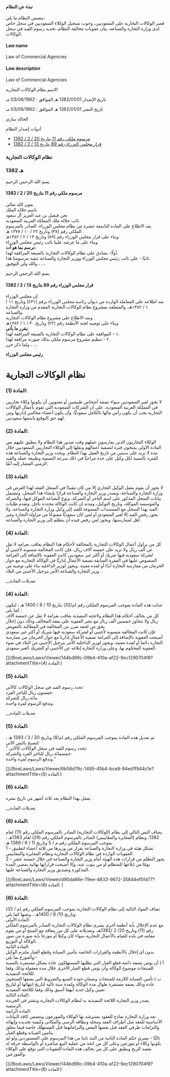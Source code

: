 #### نبذة عن النظام

يتضمن النظام ما يلي:   
قصر الوكالات التجارية على السعوديين، وجوب تسجيل الوكلاء السعوديين في سجل خاص لدى وزارة التجارة والصناعة، بيان عقوبات مخالفة النظام، تحديد رسوم القيد في سجل الوكالات. 

  


#### Law name

Law of Commercial Agencies 

#### Law description

Law of Commercial Agencies 


الاسم نظام الوكالات التجارية

تاريخ الإصدار 1382/01/01 هـ الموافق : 03/06/1962 مـ

تاريخ النشر 1382/01/01 هـ الموافق : 03/06/1962 مـ 

الحالة ساري

أدوات إصدار النظام

  * [مرسوم ملكي رقم 11 بتاريخ 20 / 2 / 1382](/BoeLaws/Laws/Viewer/2a162a7a-ccb7-41bb-84df-fab28857e3f0?lawId=b19a8aa6-7b50-43f0-ab8c-a9a700f1a446)
  * [قرار مجلس الوزراء رقم 89 بتاريخ 13 / 2 / 1382](/BoeLaws/Laws/Viewer/2fbcaa23-8732-4596-b92a-7d683154dd37?lawId=b19a8aa6-7b50-43f0-ab8c-a9a700f1a446)




### نظام الوكالات التجارية

### 1382 هـ

بسم الله الرحمن الرحيم

#### مرسوم ملكي رقم 11 بتاريخ 20 / 2 / 1382

بعون الله تعالى  
باسم جلالة الملك  
نحن فيصل بن عبد العزيز آل سعود  
نائب جلالة ملك المملكة العربية السعودية   
بعد الاطلاع على المادة التاسعة عشرة من نظام مجلس الوزراء، الصادر بالمرسوم الملكي رقم (٣٨) وتاريخ ٢٢ / ١٠ / ١٣٧٧ هـ .  
وبناء على قرار مجلس الوزراء رقم (٨٩) وتاريخ ١٣ / ٢ / ١٣٨٢هـ  
وبناء على ما عرضه علينا نائب رئيس مجلس الوزراء  
**نرسم بما هو آت:**  
أولًا- نصادق على نظام الوكالات التجارية بالصيغة المرافقة لهذا.  
ثانيًا - على نائب رئيس مجلس الوزراء ووزير التجارة والصناعة تنفيذ مرسومنا هذا.  
والله ولي التوفيق ، ، ،

بسم الله الرحمن الرحيم

#### قرار مجلس الوزراء رقم 89 بتاريخ 13 / 2 / 1382

إن مجلس الوزراء   
بعد اطلاعه على المعاملة الواردة من ديوان رئاسة مجلس الوزراء برقم (٤٣١) وتاريخ ١١ / ١ / ١٣٨٢هـ، والمتعلقة بمشروع نظام الوكالات التجارية المقدم من وزارة التجارة والصناعة.  
وبعد الاطلاع على مشروع نظام الوكالات التجارية .  
وبناء على توصية لجنة الأنظمة رقم (٢٢) وتاريخ ٣٠ / ١ / ١٣٨٢هـ  
**يقرر ما يأتي:**  
١ - الموافقة على نظام الوكالات التجارية بالصيغة المرافقة لهذا.  
٢ - تنظيم مشروع مرسوم ملكي بذلك صورته مرافقة لهذا.  
ولما ذكر حرر ، ، ،

**رئيس مجلس الوزراء**

# نظام الوكالات التجارية

### المادة (1): 

لا يجوز لغير السعوديين سواء بصفة أشخاص طبيعيين أو معنويين أن يكونوا وكلاء تجاريين في المملكة العربية السعودية، على أن الشركات السعودية التي تقوم بأعمال الوكالات التجارية يجب أن يكون رأس مالها بالكامل سعوديًّا، وأن يكون أعضاء مجالس إدارتها ومن لهم حق التوقيع باسمها سعوديين. 

### المادة (2): 

الوكلاء التجاريون الذين يمارسون عملهم وقت صدور هذا النظام ولا ينطبق عليهم نص المادة الأولى يمنحون فترة لتصفية أعمالهم ونقلها إلى الوكلاء التجاريين السعوديين خلال مدة لا تزيد على سنتين من تاريخ العمل بهذا النظام. ويحدد وزير التجارة والصناعة هذه الفترة بالنسبة لكل وكيل على حدة مراعيًا في ذلك سرعة التصفية وطبيعة عمله والقيد الزمني المشار إليه آنفًا. 

### المادة (3): 

لا يجوز أن يقوم بعمل الوكيل التجاري إلا من كان مقيدًا في السجل المعد لهذا الغرض في وزارة التجارة والصناعة، ويصدر وزير التجارة والصناعة قرارًا بإنشاء هذا السجل، وتشتمل بيانات السجل المذكور على اسم التاجر أو الشركة، ونوع البضاعة الموكل فيها، والشركة والمؤسسة الموكلة، وتاريخ التوكيل، ومدته إن كانت الوكالة محددة بأجل. وتقدم طلبات القيد بهذا السجل مع المستندات المسوغة للقيد إلى وكيل وزارة التجارة والصناعة، ولا يجوز رفض القيد إلا لغير السعودي أو لمن كان سعوديًّا ممنوعًا من مزاولة التجارة وغير أهل لممارستها، ويجوز لمن رفض قيده أن يتظلم إلى وزير التجارة والصناعة. 

### المادة (4): 

كل من يزاول أعمال الوكالات التجارية بالمخالفة لأحكام هذا النظام يعاقب بغرامة لا تقل عن ألف ريال ولا تزيد على خمسة آلاف ريال، فإن كانت المخالفة منسوبة لأجنبي أو لشركة سعودية فيها شريك أو أكثر غير سعوديين كانت العقوبة بالإضافة إلى الغرامة المنصوص عليها في الفقرة السابقة تصفية الأعمال إداريًّا في الوكالة التجارية مع جواز الحرمان من ممارسة التجارة أبدًا أو لمدة معينة. ويجوز لوزير الداخلية بناء على توصية من وزير التجارة والصناعة الأمر بترحيل الأجنبي من البلاد . 

__تعديلات المادة

### المادة (4):

عدلت هذه المادة بموجب المرسوم الملكي رقم (م/32) بتاريخ 10 / 8 / 1400 هـ ، لتكون كما يلى :  
كل من يخالف أحكام هذا النظام ولائحته التنفيذية يعاقب بغرامة لا تقل عن خمسة آلاف ريال ولا تتجاوز خمسين ألف ريال مع نشر العقوبة على نفقة المخالف وذلك دون إخلال بحق من لحقه ضرر من المخالفة في المطالبة بالتعويض.   
فإن كانت المخالفة منسوبة لأجنبي أو لشركة سعودية فيها شريك أو أكثر غير سعودي أصبحت العقوبة بالإضافة إلى الغرامة تصفية الأعمال إداريا مع جواز الحرمان من ممارسة التجارة دائما أو لمدة معنية، ويجوز  لوزير الداخلية  الأمر بترحيل الأجنبي من البلاد في ضوء العقوبة المحكوم بها، وعلى  وزارة التجارة  إبلاغه عن الأجنبي أو الشريك الغير سعودي. 

[](/BoeLaws/Laws/Viewer/144bd99c-09b4-410a-af22-9ec1290704f8?attachmentTitle=المادة \(4\):)

### المادة (5): 

تحدد رسوم القيد في سجل الوكالات كالآتي:   
خمسون ريال للتاجر الفرد.   
مائة ريال للشركة.   
وتدفع الرسوم لمرة واحدة. 

__تعديلات المادة

### المادة (5):

تم تعديل هذه المادة بموجب المرسوم الملكي رقم (م/8) وتاريخ 20 / 3 / 1393 هـ ، لتصبح بالنص الآتي:  
" تحدد رسوم القيد في  سجل الوكالات  كالآتي:   
خمسمائة ريال للتاجر الفرد والشركة.  
وتدفع الرسوم لمرة واحدة." 

[](/BoeLaws/Laws/Viewer/6b58d79c-1495-45b4-bce8-94ed1f944c1e?attachmentTitle=المادة \(5\):)

### المادة (6): 

يعمل بهذا النظام بعد ثلاثة أشهر من تاريخ نشره . 

__تعديلات المادة

### المادة (6): 

يضاف النص التالي إلى نظام (الوكالات التجارية) الصادر بالمرسوم الملكي رقم (11) لعام 1382. ونظام (المعايرة والمقاييس) الصادر بالمرسوم الملكي رقم (29) لعام 1383هـ ، بموجب المرسوم الملكي رقم م / 5 وتاريخ 11 / 6 / 1389 هـ .   
1 – تشكل هيئة في وزارة التجارة والصناعة بقرار من وزيرها من ثلاثة أعضاء لتطبيق العقوبات الواردة في نظام الوكالات التجارية ونظام المعايرة والمقاييس.  
2 – يجوز التظلم من قرارات هذه الهيئة أمام وزير التجارة والصناعة في خلال خمسة عشر يومًا من إبلاغها للمتظلم أو من ينوب عنه، وإلا أصبحت قراراتها نهائية بمضي المدة المذكورة وتصديق وزير التجارة والصناعة عليها. 

[](/BoeLaws/Laws/Viewer/d90da66e-79ee-4633-9672-35844ef5fd77?attachmentTitle=المادة \(6\): 
)

### المادة (6):

تضاف المواد التالية إلى نظام الوكالات التجارية بموجب المرسوم الملكي رقم (م / 32) وتاريخ 10/ 8 / 1400هـ ، ونصها كما يلي:   
المادة الأولى:  
مع عدم الإخلال بأية أنظمة أخرى يسرى نظام الوكالات التجارية الصادر بالمرسوم الملكي رقم (11) وتاريخ 20/ 2 /1382هـ، وتعديلاته على كل من يتعاقد مع المنتج أو من يقوم مقامه في بلده للقيام بالأعمال التجارية سواء كان وكيلا أو موزعا بأية صورة من صور الوكالة أو التوزيع.  
المادة الثانية:  
بدون أي إخلال بالأنظمة والقرارات الخاصة بتأمين الصيانة وقطع الغيار ملتزم الوكيل والموزع بما يلي:-   
أ‌ ) أن يؤمن بصفة دائمة قطع الغيار التي يطلبها المستهلكون عادة بشكل مستمرة بالنسبة للمنتجات موضوع الوكالة وأن يؤمن قطع الغيار الأخرى خلال مدة معقولة وذلك وفقا لللائحة التنفيذية.   
ب‌ ) تأمين الصيانة اللازمة للمنتجات وضمان جودة الصنع والشروط التي يضعها المنتجون عادة وذلك بصفة مستمرة طوال مدة الوكالة ولمدة سنة تالية لتاريخ انتهائها أو لتاريخ تعيين وكيل جديد أيهما أسبق وذلك وفقا لللائحة التنفيذية.  
المادة الثالثة:  
يصدر وزير التجارة اللائحة التنفيذية به لنظام الوكالات التجارية وتنشر في الجريدة الرسمية.  
المادة الرابعة:  
تعد وزارة التجارة نماذج للعقود يسترشد بها الوكلاء والموزعون وتتضمن كافة البيانات الأساسية للعقد مثل أطراف العقد ومحله ونطاقه الزمني والمكاني وكيفية تجديده وإنهائه والتزامات طرفي العقد قبل بعضها البعض والتزاماتهما قبل المستهلك خاصة فيما يتعلق بتأمين الصيانة وقطع الغيار.  
ثالثًا -  يسري حكم المادة الثانية من البند ثانيا من هذا المرسوم على المستوردين ولو لم يكونوا وكلاء أو موزعين وعلى كل من اتخذ من عملية البيع مباشرة أو بالواسطة حرفة له بقصد الربح ويطبق على كل من يخالف هذه المادة العقوبات التي توقع على الوكلاء والموزعين. 

[](/BoeLaws/Laws/Viewer/144bd99c-09b4-410a-af22-9ec1290704f8?attachmentTitle=المادة \(6\):)
